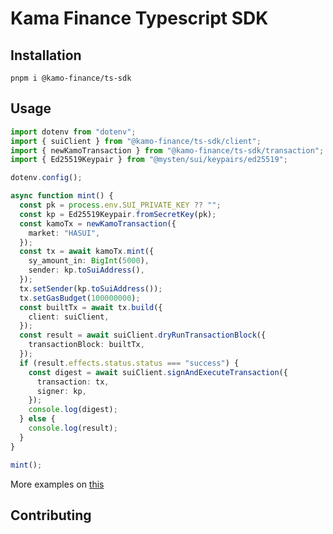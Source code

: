# Kama Finance Typescript SDK

## Installation

```
pnpm i @kamo-finance/ts-sdk
```

## Usage

```typescript
import dotenv from "dotenv";
import { suiClient } from "@kamo-finance/ts-sdk/client";
import { newKamoTransaction } from "@kamo-finance/ts-sdk/transaction";
import { Ed25519Keypair } from "@mysten/sui/keypairs/ed25519";

dotenv.config();

async function mint() {
  const pk = process.env.SUI_PRIVATE_KEY ?? "";
  const kp = Ed25519Keypair.fromSecretKey(pk);
  const kamoTx = newKamoTransaction({
    market: "HASUI",
  });
  const tx = await kamoTx.mint({
    sy_amount_in: BigInt(5000),
    sender: kp.toSuiAddress(),
  });
  tx.setSender(kp.toSuiAddress());
  tx.setGasBudget(100000000);
  const builtTx = await tx.build({
    client: suiClient,
  });
  const result = await suiClient.dryRunTransactionBlock({
    transactionBlock: builtTx,
  });
  if (result.effects.status.status === "success") {
    const digest = await suiClient.signAndExecuteTransaction({
      transaction: tx,
      signer: kp,
    });
    console.log(digest);
  } else {
    console.log(result);
  }
}

mint();
```

More examples on [this](https://github.com/kamo-finance/ts-sdk/blob/main/src/local.ts)

## Contributing